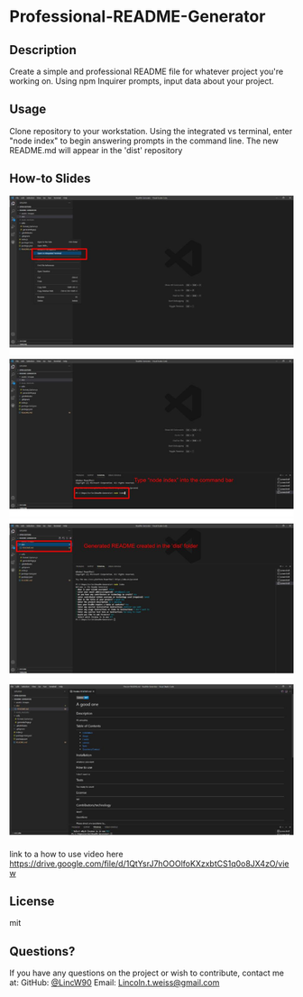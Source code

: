 # Professional-README-Generator

  ## Description 
  
  Create a simple and professional README file for whatever project you're working on. Using npm Inquirer prompts, input data about your project.
  
  ## Usage 
  
  Clone repository to your workstation. Using the integrated vs terminal, enter "node index" to begin answering prompts in the command line.
  The new README.md will appear in the 'dist' repository

  How-to Slides
  ---
  ![Slide-1](assets/images/ReadMe-Gen-slide-1.jpg)
  ![Slide-2](assets/images/ReadMe-Gen-slide-2.jpg)
  ![Slide-3](assets/images/ReadMe-Gen-slide-3.jpg)
  ![Slide-4](assets/images/ReadMe-Gen-slide-4.jpg)

  link to a how to use video here https://drive.google.com/file/d/1QtYsrJ7hOOOlfoKXzxbtCS1q0o8JX4zO/view

  ## License
  
  mit
  
  ## Questions?
If you have any questions on the project or wish to contribute, contact me at:
GitHub: [@LincW90](https://api.github.com/users/LincW90)
Email: Lincoln.t.weiss@gmail.com
